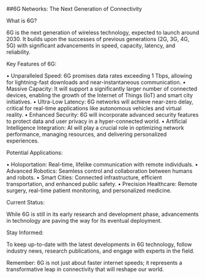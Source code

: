 ##6G Networks: The Next Generation of Connectivity

What is 6G?

6G is the next generation of wireless technology, expected to launch around 2030. It builds upon the successes of previous generations (2G, 3G, 4G, 5G) with significant advancements in speed, capacity, latency, and reliability.

Key Features of 6G:

• Unparalleled Speed: 6G promises data rates exceeding 1 Tbps, allowing for lightning-fast downloads and near-instantaneous communication.
• Massive Capacity: It will support a significantly larger number of connected devices, enabling the growth of the Internet of Things (IoT) and smart city initiatives.
• Ultra-Low Latency: 6G networks will achieve near-zero delay, critical for real-time applications like autonomous vehicles and virtual reality.
• Enhanced Security: 6G will incorporate advanced security features to protect data and user privacy in a hyper-connected world.
• Artificial Intelligence Integration: AI will play a crucial role in optimizing network performance, managing resources, and delivering personalized experiences.

Potential Applications:

• Holoportation: Real-time, lifelike communication with remote individuals.
• Advanced Robotics: Seamless control and collaboration between humans and robots.
• Smart Cities: Connected infrastructure, efficient transportation, and enhanced public safety.
• Precision Healthcare: Remote surgery, real-time patient monitoring, and personalized medicine.

Current Status:

While 6G is still in its early research and development phase, advancements in technology are paving the way for its eventual deployment.

Stay Informed:

To keep up-to-date with the latest developments in 6G technology, follow industry news, research publications, and engage with experts in the field. 

Remember: 6G is not just about faster internet speeds; it represents a transformative leap in connectivity that will reshape our world.
